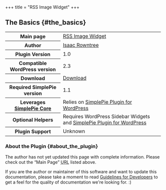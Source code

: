 +++
title = "RSS Image Widget"
+++

## The Basics {#the_basics}

<table class="inline">
<tbody>
<tr>
<th>Main page</th>
<td><a href="http://wordpress.org/extend/plugins/rss-image-widget/">RSS Image Widget</a></td>
</tr>
<tr>
<th>Author</th>
<td><a href="http://www.zackdesign.biz">Isaac Rowntree</a></td>
</tr>
<tr>
<th>Plugin Version</th>
<td>1.0</td>
</tr>
<tr>
<th>Compatible WordPress version</th>
<td>2.3</td>
</tr>
<tr>
<th>Download</th>
<td><a href="http://wordpress.org/extend/plugins/rss-image-widget/download/">Download</a></td>
</tr>
<tr>
<th>Required SimplePie version</th>
<td>1.1</td>
</tr>
<tr>
<th>Leverages <a href="@/wiki/plugins/wordpress/simplepie_core.md">SimplePie Core</a></th>
<td>Relies on <a href="@/wiki/plugins/wordpress/simplepie_plugin_for_wordpress/_index.md">SimplePie Plugin for WordPress</a></td>
</tr>
<tr>
<th>Optional Helpers</th>
<td>Requires WordPress Sidebar Widgets and <a href="@/wiki/plugins/wordpress/simplepie_plugin_for_wordpress/_index.md">SimplePie Plugin for WordPress</a></td>
</tr>
<tr>
<th>Plugin Support</th>
<td>Unknown</td>
</tr>
</tbody>
</table>

### About the Plugin {#about_the_plugin}

The author has not yet updated this page with complete information. Please check out the “Main Page” <abbr title="Uniform Resource Locator">URL</abbr> listed above.

If you are the author or maintainer of this software and want to update this documentation, please take a moment to read [Guidelines for Developers](@/wiki/plugins/guidelines_for_developers.md) to get a feel for the quality of documentation we're looking for. :)
